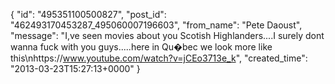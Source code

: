  {
   "id": "495351100500827",
   "post_id": "462493170453287_495060007196603",
   "from_name": "Pete Daoust",
   "message": "I,ve seen movies about you Scotish Highlanders....I surely dont wanna fuck with you guys.....here in Qu�bec we look more like this\nhttps://www.youtube.com/watch?v=jCEo3713e_k",
   "created_time": "2013-03-23T15:27:13+0000"
 }
